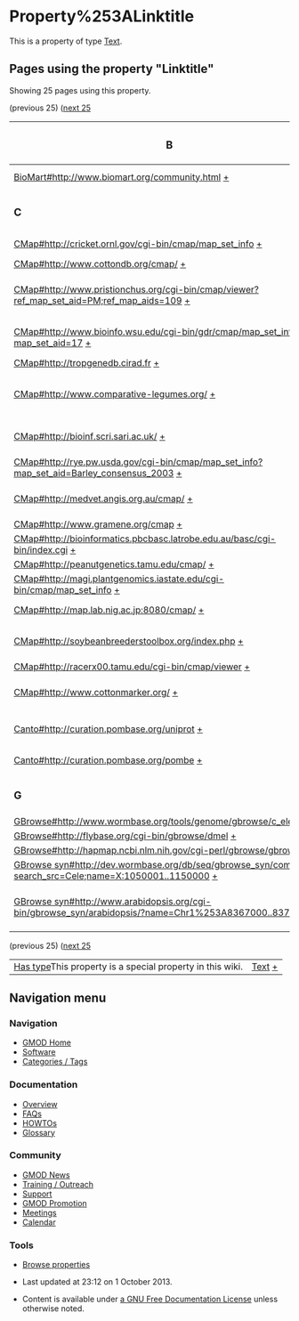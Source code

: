 



<span id="top"></span>




# <span dir="auto">Property%253ALinktitle</span>









This is a property of type
[Text](Special%253ATypes/Text "Special%253ATypes/Text").

  
<span id="SMWResults"></span>



## Pages using the property "Linktitle"

Showing 25 pages using this property.

(previous 25) ([next
25](Property%253ALinktitle)

<table style="width: 100%; ">
<colgroup>
<col style="width: 50%" />
<col style="width: 50%" />
</colgroup>
<thead>
<tr class="header">
<th class="smwpropname"><h3 id="b">B</h3></th>
<th></th>
</tr>
</thead>
<tbody>
<tr class="odd">
<td class="smwpropname"><a
href="BioMart#http:.2F.2Fwww.biomart.org.2Fcommunity.html"
title="BioMart">BioMart#http://www.biomart.org/community.html</a> <span
class="smwbrowse"><a
href="Special%253ABrowse/BioMart-23http%253A-2F-2Fwww.biomart.org-2Fcommunity.html"
title="Special%253ABrowse/BioMart-23http%253A-2F-2Fwww.biomart.org-2Fcommunity.html">+</a></span></td>
<td class="smwprops">BioMart user community  <span class="smwsearch"><a
href="Special%253ASearchByProperty/Linktitle/BioMart-20user-20community"
title="Special%253ASearchByProperty/Linktitle/BioMart-20user-20community">+</a></span></td>
</tr>
<tr class="even">
<td class="smwpropname"><h3 id="c">C</h3></td>
<td></td>
</tr>
<tr class="odd">
<td class="smwpropname"><a
href="CMap.1#http:.2F.2Fcricket.ornl.gov.2Fcgi-bin.2Fcmap.2Fmap_set_info"
title="CMap">CMap#http://cricket.ornl.gov/cgi-bin/cmap/map_set_info</a> <span
class="smwbrowse"><a
href="Special%253ABrowse/CMap-23http%253A-2F-2Fcricket.ornl.gov-2Fcgi-2Dbin-2Fcmap-2Fmap_set_info"
title="Special%253ABrowse/CMap-23http:-2F-2Fcricket.ornl.gov-2Fcgi-2Dbin-2Fcmap-2Fmap set info">+</a></span></td>
<td class="smwprops">Populus at Oak Ridge  <span class="smwsearch"><a
href="Special%253ASearchByProperty/Linktitle/Populus-20at-20Oak-20Ridge"
title="Special%253ASearchByProperty/Linktitle/Populus-20at-20Oak-20Ridge">+</a></span></td>
</tr>
<tr class="even">
<td class="smwpropname"><a
href="CMap.1#http:.2F.2Fwww.cottondb.org.2Fcmap.2F"
title="CMap">CMap#http://www.cottondb.org/cmap/</a> <span
class="smwbrowse"><a
href="Special%253ABrowse/CMap-23http%253A-2F-2Fwww.cottondb.org-2Fcmap-2F"
title="Special%253ABrowse/CMap-23http%253A-2F-2Fwww.cottondb.org-2Fcmap-2F">+</a></span></td>
<td class="smwprops">CottonDB  <span class="smwsearch"><a
href="Special%253ASearchByProperty/Linktitle/CottonDB"
title="Special%253ASearchByProperty/Linktitle/CottonDB">+</a></span></td>
</tr>
<tr class="odd">
<td class="smwpropname"><a
href="CMap.1#http:.2F.2Fwww.pristionchus.org.2Fcgi-bin.2Fcmap.2Fviewer.3Fref_map_set_aid.3DPM.3Bref_map_aids.3D109"
title="CMap">CMap#http://www.pristionchus.org/cgi-bin/cmap/viewer?ref_map_set_aid=PM;ref_map_aids=109</a> <span
class="smwbrowse"><a
href="Special%253ABrowse/CMap-23http%253A-2F-2Fwww.pristionchus.org-2Fcgi-2Dbin-2Fcmap-2Fviewer-3Fref_map_set_aid=PM;ref_map_aids=109"
title="Special%253ABrowse/CMap-23http:-2F-2Fwww.pristionchus.org-2Fcgi-2Dbin-2Fcmap-2Fviewer-3Fref map set aid=PM;ref map aids=109">+</a></span></td>
<td class="smwprops">Pristionchus pacificus Physical Map  <span
class="smwsearch"><a
href="Special%253ASearchByProperty/Linktitle/Pristionchus-20pacificus-20Physical-20Map"
title="Special%253ASearchByProperty/Linktitle/Pristionchus-20pacificus-20Physical-20Map">+</a></span></td>
</tr>
<tr class="even">
<td class="smwpropname"><a
href="CMap.1#http:.2F.2Fwww.bioinfo.wsu.edu.2Fcgi-bin.2Fgdr.2Fcmap.2Fmap_set_info.3Fmap_set_aid.3D17"
title="CMap">CMap#http://www.bioinfo.wsu.edu/cgi-bin/gdr/cmap/map_set_info?map_set_aid=17</a> <span
class="smwbrowse"><a
href="Special%253ABrowse/CMap-23http%253A-2F-2Fwww.bioinfo.wsu.edu-2Fcgi-2Dbin-2Fgdr-2Fcmap-2Fmap_set_info-3Fmap_set_aid=17"
title="Special%253ABrowse/CMap-23http:-2F-2Fwww.bioinfo.wsu.edu-2Fcgi-2Dbin-2Fgdr-2Fcmap-2Fmap set info-3Fmap set aid=17">+</a></span></td>
<td class="smwprops">Genome Database for Rosaceae  <span
class="smwsearch"><a
href="Special%253ASearchByProperty/Linktitle/Genome-20Database-20for-20Rosaceae"
title="Special%253ASearchByProperty/Linktitle/Genome-20Database-20for-20Rosaceae">+</a></span></td>
</tr>
<tr class="odd">
<td class="smwpropname"><a href="CMap.1#http:.2F.2Ftropgenedb.cirad.fr"
title="CMap">CMap#http://tropgenedb.cirad.fr</a> <span
class="smwbrowse"><a
href="Special%253ABrowse/CMap-23http%253A-2F-2Ftropgenedb.cirad.fr"
title="Special%253ABrowse/CMap-23http%253A-2F-2Ftropgenedb.cirad.fr">+</a></span></td>
<td class="smwprops">TropGene  <span class="smwsearch"><a
href="Special%253ASearchByProperty/Linktitle/TropGene"
title="Special%253ASearchByProperty/Linktitle/TropGene">+</a></span></td>
</tr>
<tr class="even">
<td class="smwpropname"><a
href="CMap.1#http:.2F.2Fwww.comparative-legumes.org.2F"
title="CMap">CMap#http://www.comparative-legumes.org/</a> <span
class="smwbrowse"><a
href="Special%253ABrowse/CMap-23http%253A-2F-2Fwww.comparative-2Dlegumes.org-2F"
title="Special%253ABrowse/CMap-23http%253A-2F-2Fwww.comparative-2Dlegumes.org-2F">+</a></span></td>
<td class="smwprops">NCGR's Legume Information System  <span
class="smwsearch"><a
href="Special%253ASearchByProperty/Linktitle/NCGR&#39;s-20Legume-20Information-20System"
title="Special%253ASearchByProperty/Linktitle/NCGR&#39;s-20Legume-20Information-20System">+</a></span></td>
</tr>
<tr class="odd">
<td class="smwpropname"><a
href="CMap.1#http:.2F.2Fbioinf.scri.sari.ac.uk.2F"
title="CMap">CMap#http://bioinf.scri.sari.ac.uk/</a> <span
class="smwbrowse"><a
href="Special%253ABrowse/CMap-23http%253A-2F-2Fbioinf.scri.sari.ac.uk-2F"
title="Special%253ABrowse/CMap-23http%253A-2F-2Fbioinf.scri.sari.ac.uk-2F">+</a></span></td>
<td class="smwprops">SCRI Plant Bioinformatics Group  <span
class="smwsearch"><a
href="Special%253ASearchByProperty/Linktitle/SCRI-20Plant-20Bioinformatics-20Group"
title="Special%253ASearchByProperty/Linktitle/SCRI-20Plant-20Bioinformatics-20Group">+</a></span></td>
</tr>
<tr class="even">
<td class="smwpropname"><a
href="CMap.1#http:.2F.2Frye.pw.usda.gov.2Fcgi-bin.2Fcmap.2Fmap_set_info.3Fmap_set_aid.3DBarley_consensus_2003"
title="CMap">CMap#http://rye.pw.usda.gov/cgi-bin/cmap/map_set_info?map_set_aid=Barley_consensus_2003</a> <span
class="smwbrowse"><a
href="Special%253ABrowse/CMap-23http%253A-2F-2Frye.pw.usda.gov-2Fcgi-2Dbin-2Fcmap-2Fmap_set_info-3Fmap_set_aid=Barley_consensus_2003"
title="Special%253ABrowse/CMap-23http:-2F-2Frye.pw.usda.gov-2Fcgi-2Dbin-2Fcmap-2Fmap set info-3Fmap set aid=Barley consensus 2003">+</a></span></td>
<td class="smwprops">GrainGenes  <span class="smwsearch"><a
href="Special%253ASearchByProperty/Linktitle/GrainGenes"
title="Special%253ASearchByProperty/Linktitle/GrainGenes">+</a></span></td>
</tr>
<tr class="odd">
<td class="smwpropname"><a
href="CMap.1#http:.2F.2Fmedvet.angis.org.au.2Fcmap.2F"
title="CMap">CMap#http://medvet.angis.org.au/cmap/</a> <span
class="smwbrowse"><a
href="Special%253ABrowse/CMap-23http%253A-2F-2Fmedvet.angis.org.au-2Fcmap-2F"
title="Special%253ABrowse/CMap-23http%253A-2F-2Fmedvet.angis.org.au-2Fcmap-2F">+</a></span></td>
<td class="smwprops">Comparitive Location Database  <span
class="smwsearch"><a
href="Special%253ASearchByProperty/Linktitle/Comparitive-20Location-20Database"
title="Special%253ASearchByProperty/Linktitle/Comparitive-20Location-20Database">+</a></span></td>
</tr>
<tr class="even">
<td class="smwpropname"><a
href="CMap.1#http:.2F.2Fwww.gramene.org.2Fcmap"
title="CMap">CMap#http://www.gramene.org/cmap</a> <span
class="smwbrowse"><a
href="Special%253ABrowse/CMap-23http%253A-2F-2Fwww.gramene.org-2Fcmap"
title="Special%253ABrowse/CMap-23http%253A-2F-2Fwww.gramene.org-2Fcmap">+</a></span></td>
<td class="smwprops">Gramene  <span class="smwsearch"><a
href="Special%253ASearchByProperty/Linktitle/Gramene"
title="Special%253ASearchByProperty/Linktitle/Gramene">+</a></span></td>
</tr>
<tr class="odd">
<td class="smwpropname"><a
href="CMap.1#http:.2F.2Fbioinformatics.pbcbasc.latrobe.edu.au.2Fbasc.2Fcgi-bin.2Findex.cgi"
title="CMap">CMap#http://bioinformatics.pbcbasc.latrobe.edu.au/basc/cgi-bin/index.cgi</a> <span
class="smwbrowse"><a
href="Special%253ABrowse/CMap-23http%253A-2F-2Fbioinformatics.pbcbasc.latrobe.edu.au-2Fbasc-2Fcgi-2Dbin-2Findex.cgi"
title="Special%253ABrowse/CMap-23http%253A-2F-2Fbioinformatics.pbcbasc.latrobe.edu.au-2Fbasc-2Fcgi-2Dbin-2Findex.cgi">+</a></span></td>
<td class="smwprops">BASC  <span class="smwsearch"><a
href="Special%253ASearchByProperty/Linktitle/BASC"
title="Special%253ASearchByProperty/Linktitle/BASC">+</a></span></td>
</tr>
<tr class="even">
<td class="smwpropname"><a
href="CMap.1#http:.2F.2Fpeanutgenetics.tamu.edu.2Fcmap.2F"
title="CMap">CMap#http://peanutgenetics.tamu.edu/cmap/</a> <span
class="smwbrowse"><a
href="Special%253ABrowse/CMap-23http%253A-2F-2Fpeanutgenetics.tamu.edu-2Fcmap-2F"
title="Special%253ABrowse/CMap-23http%253A-2F-2Fpeanutgenetics.tamu.edu-2Fcmap-2F">+</a></span></td>
<td class="smwprops">PeanutMap  <span class="smwsearch"><a
href="Special%253ASearchByProperty/Linktitle/PeanutMap"
title="Special%253ASearchByProperty/Linktitle/PeanutMap">+</a></span></td>
</tr>
<tr class="odd">
<td class="smwpropname"><a
href="CMap.1#http:.2F.2Fmagi.plantgenomics.iastate.edu.2Fcgi-bin.2Fcmap.2Fmap_set_info"
title="CMap">CMap#http://magi.plantgenomics.iastate.edu/cgi-bin/cmap/map_set_info</a> <span
class="smwbrowse"><a
href="Special%253ABrowse/CMap-23http%253A-2F-2Fmagi.plantgenomics.iastate.edu-2Fcgi-2Dbin-2Fcmap-2Fmap_set_info"
title="Special%253ABrowse/CMap-23http:-2F-2Fmagi.plantgenomics.iastate.edu-2Fcgi-2Dbin-2Fcmap-2Fmap set info">+</a></span></td>
<td class="smwprops">MAGI  <span class="smwsearch"><a
href="Special%253ASearchByProperty/Linktitle/MAGI"
title="Special%253ASearchByProperty/Linktitle/MAGI">+</a></span></td>
</tr>
<tr class="even">
<td class="smwpropname"><a
href="CMap.1#http:.2F.2Fmap.lab.nig.ac.jp:8080.2Fcmap.2F"
title="CMap">CMap#http://map.lab.nig.ac.jp:8080/cmap/</a> <span
class="smwbrowse"><a
href="Special%253ABrowse/CMap-23http%253A-2F-2Fmap.lab.nig.ac.jp%253A8080-2Fcmap-2F"
title="Special%253ABrowse/CMap-23http%253A-2F-2Fmap.lab.nig.ac.jp%253A8080-2Fcmap-2F">+</a></span></td>
<td class="smwprops">Composite Wheat Map  <span class="smwsearch"><a
href="Special%253ASearchByProperty/Linktitle/Composite-20Wheat-20Map"
title="Special%253ASearchByProperty/Linktitle/Composite-20Wheat-20Map">+</a></span></td>
</tr>
<tr class="odd">
<td class="smwpropname"><a
href="CMap.1#http:.2F.2Fsoybeanbreederstoolbox.org.2Findex.php"
title="CMap">CMap#http://soybeanbreederstoolbox.org/index.php</a> <span
class="smwbrowse"><a
href="Special%253ABrowse/CMap-23http%253A-2F-2Fsoybeanbreederstoolbox.org-2Findex.php"
title="Special%253ABrowse/CMap-23http%253A-2F-2Fsoybeanbreederstoolbox.org-2Findex.php">+</a></span></td>
<td class="smwprops">Soybean Breeders Toolbox  <span
class="smwsearch"><a
href="Special%253ASearchByProperty/Linktitle/Soybean-20Breeders-20Toolbox"
title="Special%253ASearchByProperty/Linktitle/Soybean-20Breeders-20Toolbox">+</a></span></td>
</tr>
<tr class="even">
<td class="smwpropname"><a
href="CMap.1#http:.2F.2Fracerx00.tamu.edu.2Fcgi-bin.2Fcmap.2Fviewer"
title="CMap">CMap#http://racerx00.tamu.edu/cgi-bin/cmap/viewer</a> <span
class="smwbrowse"><a
href="Special%253ABrowse/CMap-23http%253A-2F-2Fracerx00.tamu.edu-2Fcgi-2Dbin-2Fcmap-2Fviewer"
title="Special%253ABrowse/CMap-23http%253A-2F-2Fracerx00.tamu.edu-2Fcgi-2Dbin-2Fcmap-2Fviewer">+</a></span></td>
<td class="smwprops">BeeBase  <span class="smwsearch"><a
href="Special%253ASearchByProperty/Linktitle/BeeBase"
title="Special%253ASearchByProperty/Linktitle/BeeBase">+</a></span></td>
</tr>
<tr class="odd">
<td class="smwpropname"><a
href="CMap.1#http:.2F.2Fwww.cottonmarker.org.2F"
title="CMap">CMap#http://www.cottonmarker.org/</a> <span
class="smwbrowse"><a
href="Special%253ABrowse/CMap-23http%253A-2F-2Fwww.cottonmarker.org-2F"
title="Special%253ABrowse/CMap-23http%253A-2F-2Fwww.cottonmarker.org-2F">+</a></span></td>
<td class="smwprops">Cotton Marker Database  <span class="smwsearch"><a
href="Special%253ASearchByProperty/Linktitle/Cotton-20Marker-20Database"
title="Special%253ASearchByProperty/Linktitle/Cotton-20Marker-20Database">+</a></span></td>
</tr>
<tr class="even">
<td class="smwpropname"><a
href="Canto#http:.2F.2Fcuration.pombase.org.2Funiprot"
title="Canto">Canto#http://curation.pombase.org/uniprot</a> <span
class="smwbrowse"><a
href="Special%253ABrowse/Canto-23http%253A-2F-2Fcuration.pombase.org-2Funiprot"
title="Special%253ABrowse/Canto-23http%253A-2F-2Fcuration.pombase.org-2Funiprot">+</a></span></td>
<td class="smwprops">Generic Gene Ontology Canto  <span
class="smwsearch"><a
href="Special%253ASearchByProperty/Linktitle/Generic-20Gene-20Ontology-20Canto"
title="Special%253ASearchByProperty/Linktitle/Generic-20Gene-20Ontology-20Canto">+</a></span></td>
</tr>
<tr class="odd">
<td class="smwpropname"><a
href="Canto#http:.2F.2Fcuration.pombase.org.2Fpombe"
title="Canto">Canto#http://curation.pombase.org/pombe</a> <span
class="smwbrowse"><a
href="Special%253ABrowse/Canto-23http%253A-2F-2Fcuration.pombase.org-2Fpombe"
title="Special%253ABrowse/Canto-23http%253A-2F-2Fcuration.pombase.org-2Fpombe">+</a></span></td>
<td class="smwprops">PomBase Canto  <span class="smwsearch"><a
href="Special%253ASearchByProperty/Linktitle/PomBase-20Canto"
title="Special%253ASearchByProperty/Linktitle/PomBase-20Canto">+</a></span></td>
</tr>
<tr class="even">
<td class="smwpropname"><h3 id="g">G</h3></td>
<td></td>
</tr>
<tr class="odd">
<td class="smwpropname"><a
href="GBrowse.1#http:.2F.2Fwww.wormbase.org.2Ftools.2Fgenome.2Fgbrowse.2Fc_elegans.2F"
title="GBrowse">GBrowse#http://www.wormbase.org/tools/genome/gbrowse/c_elegans/</a> <span
class="smwbrowse"><a
href="Special%253ABrowse/GBrowse-23http%253A-2F-2Fwww.wormbase.org-2Ftools-2Fgenome-2Fgbrowse-2Fc_elegans-2F"
title="Special%253ABrowse/GBrowse-23http:-2F-2Fwww.wormbase.org-2Ftools-2Fgenome-2Fgbrowse-2Fc elegans-2F">+</a></span></td>
<td class="smwprops">WormBase  <span class="smwsearch"><a
href="Special%253ASearchByProperty/Linktitle/WormBase"
title="Special%253ASearchByProperty/Linktitle/WormBase">+</a></span></td>
</tr>
<tr class="even">
<td class="smwpropname"><a
href="GBrowse.1#http:.2F.2Fflybase.org.2Fcgi-bin.2Fgbrowse.2Fdmel"
title="GBrowse">GBrowse#http://flybase.org/cgi-bin/gbrowse/dmel</a> <span
class="smwbrowse"><a
href="Special%253ABrowse/GBrowse-23http%253A-2F-2Fflybase.org-2Fcgi-2Dbin-2Fgbrowse-2Fdmel"
title="Special%253ABrowse/GBrowse-23http%253A-2F-2Fflybase.org-2Fcgi-2Dbin-2Fgbrowse-2Fdmel">+</a></span></td>
<td class="smwprops">FlyBase  <span class="smwsearch"><a
href="Special%253ASearchByProperty/Linktitle/FlyBase"
title="Special%253ASearchByProperty/Linktitle/FlyBase">+</a></span></td>
</tr>
<tr class="odd">
<td class="smwpropname"><a
href="GBrowse.1#http:.2F.2Fhapmap.ncbi.nlm.nih.gov.2Fcgi-perl.2Fgbrowse.2Fgbrowse"
title="GBrowse">GBrowse#http://hapmap.ncbi.nlm.nih.gov/cgi-perl/gbrowse/gbrowse</a> <span
class="smwbrowse"><a
href="Special%253ABrowse/GBrowse-23http%253A-2F-2Fhapmap.ncbi.nlm.nih.gov-2Fcgi-2Dperl-2Fgbrowse-2Fgbrowse"
title="Special%253ABrowse/GBrowse-23http%253A-2F-2Fhapmap.ncbi.nlm.nih.gov-2Fcgi-2Dperl-2Fgbrowse-2Fgbrowse">+</a></span></td>
<td class="smwprops">HapMap  <span class="smwsearch"><a
href="Special%253ASearchByProperty/Linktitle/HapMap"
title="Special%253ASearchByProperty/Linktitle/HapMap">+</a></span></td>
</tr>
<tr class="even">
<td class="smwpropname"><a
href="GBrowse_syn.1#http:.2F.2Fdev.wormbase.org.2Fdb.2Fseq.2Fgbrowse_syn.2Fcompara.3Fsearch_src.3DCele.3Bname.3DX:1050001..1150000"
title="GBrowse syn">GBrowse
syn#http://dev.wormbase.org/db/seq/gbrowse_syn/compara?search_src=Cele;name=X:1050001..1150000</a> <span
class="smwbrowse"><a
href="Special%253ABrowse/GBrowse-20syn-23http%253A-2F-2Fdev.wormbase.org-2Fdb-2Fseq-2Fgbrowse_syn-2Fcompara-3Fsearch_src=Cele;name=X%253A1050001..1150000"
title="Special%253ABrowse/GBrowse-20syn-23http:-2F-2Fdev.wormbase.org-2Fdb-2Fseq-2Fgbrowse syn-2Fcompara-3Fsearch src=Cele;name=X:1050001..1150000">+</a></span></td>
<td class="smwprops">WormBase  <span class="smwsearch"><a
href="Special%253ASearchByProperty/Linktitle/WormBase"
title="Special%253ASearchByProperty/Linktitle/WormBase">+</a></span></td>
</tr>
<tr class="odd">
<td class="smwpropname"><a
href="GBrowse_syn.1#http:.2F.2Fwww.arabidopsis.org.2Fcgi-bin.2Fgbrowse_syn.2Farabidopsis.2F.3Fname.3DChr1.253A8367000..8370501"
title="GBrowse syn">GBrowse
syn#http://www.arabidopsis.org/cgi-bin/gbrowse_syn/arabidopsis/?name=Chr1%253A8367000..8370501</a> <span
class="smwbrowse"><a
href="Special%253ABrowse/GBrowse-20syn-23http%253A-2F-2Fwww.arabidopsis.org-2Fcgi-2Dbin-2Fgbrowse_syn-2Farabidopsis-2F-3Fname=Chr1-253A8367000..8370501"
title="Special%253ABrowse/GBrowse-20syn-23http:-2F-2Fwww.arabidopsis.org-2Fcgi-2Dbin-2Fgbrowse syn-2Farabidopsis-2F-3Fname=Chr1-253A8367000..8370501">+</a></span></td>
<td class="smwprops">The Arabidopsis Information Resource  <span
class="smwsearch"><a
href="Special%253ASearchByProperty/Linktitle/The-20Arabidopsis-20Information-20Resource"
title="Special%253ASearchByProperty/Linktitle/The-20Arabidopsis-20Information-20Resource">+</a></span></td>
</tr>
</tbody>
</table>

(previous 25) ([next
25](Property%253ALinktitle)




</span>

|  |  |
|----|----|
| <span class="smw-highlighter" data-type="1" state="inline" data-title="Property"><span class="smwbuiltin">[Has type](Property%253AHas_type "Property:Has type")</span><span class="smwttcontent">This property is a special property in this wiki.</span></span> | [Text](Special%253ATypes/Text "Special%253ATypes/Text") <span class="smwsearch">[+](Special%253ASearchByProperty/Has-20type/Text "Special%253ASearchByProperty/Has-20type/Text")</span> |






## Navigation menu









### Navigation



- <span id="n-GMOD-Home">[GMOD Home](Main_Page)</span>
- <span id="n-Software">[Software](GMOD_Components)</span>
- <span id="n-Categories-.2F-Tags">[Categories /
  Tags](Categories)</span>




### Documentation



- <span id="n-Overview">[Overview](Overview)</span>
- <span id="n-FAQs">[FAQs](Category%253AFAQ)</span>
- <span id="n-HOWTOs">[HOWTOs](Category%253AHOWTO)</span>
- <span id="n-Glossary">[Glossary](Glossary)</span>




### Community



- <span id="n-GMOD-News">[GMOD News](GMOD_News)</span>
- <span id="n-Training-.2F-Outreach">[Training /
  Outreach](Training_and_Outreach)</span>
- <span id="n-Support">[Support](Support)</span>
- <span id="n-GMOD-Promotion">[GMOD Promotion](GMOD_Promotion)</span>
- <span id="n-Meetings">[Meetings](Meetings)</span>
- <span id="n-Calendar">[Calendar](Calendar)</span>




### Tools

- <span id="t-smwbrowselink"><a href="Special%253ABrowse/Property%253ALinktitle" rel="smw-browse">Browse
  properties</a></span>



- <span id="footer-info-lastmod">Last updated at 23:12 on 1 October
  2013.</span>
<!-- - <span id="footer-info-viewcount">8,207 page views.</span> -->
- <span id="footer-info-copyright">Content is available under
  <a href="http://www.gnu.org/licenses/fdl-1.3.html" class="external"
  rel="nofollow">a GNU Free Documentation License</a> unless otherwise
  noted.</span>

<!-- -->



<!-- -->




